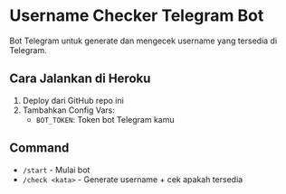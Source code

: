 # Username Checker Telegram Bot

Bot Telegram untuk generate dan mengecek username yang tersedia di Telegram.

## Cara Jalankan di Heroku

1. Deploy dari GitHub repo ini
2. Tambahkan Config Vars:
    - `BOT_TOKEN`: Token bot Telegram kamu

## Command
- `/start` - Mulai bot
- `/check <kata>` - Generate username + cek apakah tersedia
